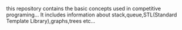 this repository contains the basic concepts used in competitive programing...
It includes information about stack,queue,STL(Standard Template Library),graphs,trees etc... 
